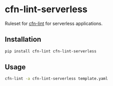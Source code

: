 cfn-lint-serverless
===================

Ruleset for [cfn-lint](https://github.com/aws-cloudformation/cfn-lint) for serverless applications.

Installation
------------

```bash
pip install cfn-lint cfn-lint-serverless
```

Usage
-----

```bash
cfn-lint -a cfn-lint-serverless template.yaml
```